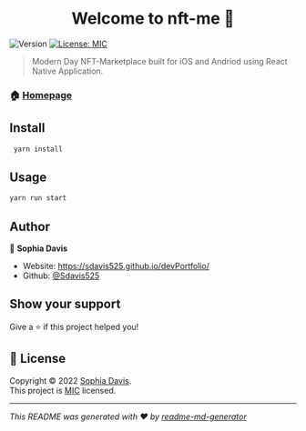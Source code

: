 <h1 align="center">Welcome to nft-me 👋</h1>
<p>
  <img alt="Version" src="https://img.shields.io/badge/version-1.0.0-blue.svg?cacheSeconds=2592000" />
  <a href="https://opensource.org/licenses/MIT" target="_blank">
    <img alt="License: MIC" src="https://img.shields.io/badge/License-MIC-yellow.svg" />
  </a>
</p>

> Modern Day NFT-Marketplace built for iOS and Andriod using React Native Application.

### 🏠 [Homepage](.)

## Install

```sh
 yarn install
```

## Usage

```sh
yarn run start
```

## Author

👤 **Sophia Davis**

* Website: https://sdavis525.github.io/devPortfolio/
* Github: [@Sdavis525](https://github.com/Sdavis525)

## Show your support

Give a ⭐️ if this project helped you!

## 📝 License

Copyright © 2022 [Sophia Davis](https://github.com/Sdavis525).<br />
This project is [MIC](https://opensource.org/licenses/MIT) licensed.

***
_This README was generated with ❤️ by [readme-md-generator](https://github.com/kefranabg/readme-md-generator)_